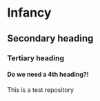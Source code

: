 # Infancy

## Secondary heading
### Tertiary heading
#### Do we need a 4th heading?!
This is a test repository
